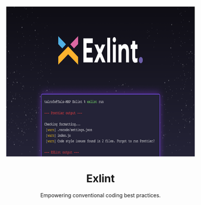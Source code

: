 <p align="center">
<img src="assets/banner.png" height="400">
</p>

<h1 align="center">
Exlint
</h1>
<p align="center">
Empowering conventional coding best practices.
<p>
